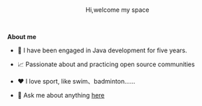<br />

<p align="center">Hi,welcome my space</p>

<br />

**About me**

- 💼 I have been engaged in Java development for five years.

- 📈 Passionate about and practicing open source communities

- ❤️ I love sport, like swim、badminton……

- 💬 Ask me about anything [here](https://github.com/mrtallon/mrtallon/issues)
